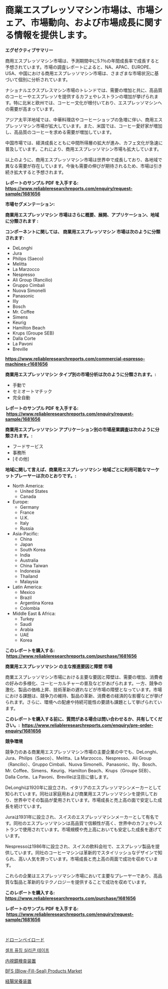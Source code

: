 <p><h1>商業エスプレッソマシン市場は、市場シェア、市場動向、および市場成長に関する情報を提供します。</h1></p><p><strong>エグゼクティブサマリー</strong></p>
<p><p>商用エスプレッソマシン市場は、予測期間中に5.1％の年間成長率で成長すると予想されています。市場の調査レポートによると、NA、APAC、EUROPE、USA、中国における商用エスプレッソマシン市場は、さまざまな市場状況に基づいて個別に分析されています。</p><p>ナショナルエクスプレスマシン市場のトレンドでは、需要の増加と共に、高品質のコーヒーやエスプレッソを提供するカフェやレストランの増加が挙げられます。特に北米と欧州では、コーヒー文化が根付いており、エスプレッソマシンへの需要が高まっています。</p><p>アジア太平洋地域では、中華料理店やコーヒーショップの急増に伴い、商用エスプレッソマシン市場が拡大しています。また、米国では、コーヒー愛好家が増加し、高品質のコーヒーを求める需要が増加しています。</p><p>中国市場では、経済成長とともに中間所得層の拡大が進み、カフェ文化が急速に普及しています。これにより、商用エスプレッソマシン市場も拡大しています。</p><p>以上のように、商用エスプレッソマシン市場は世界中で成長しており、各地域で異なる需要が存在しています。今後も需要の伸びが期待されるため、市場は引き続き拡大すると予想されます。</p></p>
<p><strong>レポートのサンプル PDF を入手する: <a href="https://www.reliableresearchreports.com/enquiry/request-sample/1681656">https://www.reliableresearchreports.com/enquiry/request-sample/1681656</a></strong></p>
<p><strong>市場セグメンテーション:</strong></p>
<p><strong> 商業用エスプレッソマシン 市場はさらに概要、展開、アプリケーション、地域に分類されます :</strong></p>
<p><strong>コンポーネントに関しては、 商業用エスプレッソマシン 市場は次のように分類されます: &nbsp;</strong></p>
<p><ul><li>DeLonghi</li><li>Jura</li><li>Philips (Saeco)</li><li>Melitta</li><li>La Marzocco</li><li>Nespresso</li><li>Ali Group (Rancilio)</li><li>Gruppo Cimbali</li><li>Nuova Simonelli</li><li>Panasonic</li><li>Illy</li><li>Bosch</li><li>Mr. Coffee</li><li>Simens</li><li>Keurig</li><li>Hamilton Beach</li><li>Krups (Groupe SEB)</li><li>Dalla Corte</li><li>La Pavoni</li><li>Breville</li></ul></p>
<p><strong><a href="https://www.reliableresearchreports.com/commercial-espresso-machines-r1681656">https://www.reliableresearchreports.com/commercial-espresso-machines-r1681656</a></strong></p>
<p><strong> 商業用エスプレッソマシン タイプ別の市場分析は次のように分類されます。:</strong></p>
<p><ul><li>手動で</li><li>セミオートマチック</li><li>完全自動</li></ul></p>
<p><strong>レポートのサンプル PDF を入手する: &nbsp;<a href="https://www.reliableresearchreports.com/enquiry/request-sample/1681656">https://www.reliableresearchreports.com/enquiry/request-sample/1681656</a></strong></p>
<p><strong> 商業用エスプレッソマシン アプリケーション別の市場産業調査は次のように分類されます。:</strong></p>
<p><ul><li>フードサービス</li><li>事務所</li><li>[その他]</li></ul></p>
<p><strong>地域に関して言えば、商業用エスプレッソマシン 地域ごとに利用可能なマーケットプレーヤーは次のとおりです。:</strong></p>
<p><ul>
    <li>
        North America:
        <ul>
            <li>United States</li>
            <li>Canada</li>
        </ul>
    </li>
    <li>
        Europe:
        <ul>
            <li>Germany</li>
            <li>France</li>
            <li>U.K.</li>
            <li>Italy</li>
            <li>Russia</li>
        </ul>
    </li>
    <li>
        Asia-Pacific:
        <ul>
            <li>China</li>
            <li>Japan</li>
            <li>South Korea</li>
            <li>India</li>
            <li>Australia</li>
            <li>China Taiwan</li>
            <li>Indonesia</li>
            <li>Thailand</li>
            <li>Malaysia</li>
        </ul>
    </li>
    <li>
        Latin America:
        <ul>
            <li>Mexico</li>
            <li>Brazil</li>
            <li>Argentina Korea</li>
            <li>Colombia</li>
        </ul>
    </li>
    <li>
        Middle East & Africa:
        <ul>
            <li>Turkey</li>
            <li>Saudi</li>
            <li>Arabia</li>
            <li>UAE</li>
            <li>Korea</li>
        </ul>
    </li>
    </ul></p>
<p><strong>このレポートを購入する: &nbsp;<a href="https://www.reliableresearchreports.com/purchase/1681656">https://www.reliableresearchreports.com/purchase/1681656</a></strong></p>
<p><strong>商業用エスプレッソマシン の主な推進要因と障壁 市場</strong></p>
<p><p>商業エスプレッソマシン市場における主要な要因と障壁は、需要の増加、消費者の好みの多様化、コーヒーカルチャーの普及などがあげられます。一方、競争の激化、製品の価格上昇、技術革新の遅れなどが市場の障壁となっています。市場における課題は、競争力の維持、製品の革新、消費者の経済的な影響などが挙げられます。さらに、環境への配慮や持続可能性の要請も課題として挙げられています。</p></p>
<p><strong>このレポートを購入する前に、質問がある場合は問い合わせるか、共有してください。:&nbsp; <a href="https://www.reliableresearchreports.com/enquiry/pre-order-enquiry/1681656">https://www.reliableresearchreports.com/enquiry/pre-order-enquiry/1681656</a></strong></p>
<p><strong>競争環境</strong></p>
<p><p>競争力のある商業用エスプレッソマシン市場の主要企業の中でも、DeLonghi、Jura、Philips（Saeco）、Melitta、La Marzocco、Nespresso、Ali Group（Rancilio）、Gruppo Cimbali、Nuova Simonelli、Panasonic、Illy、Bosch、Mr. Coffee、Simens、Keurig、Hamilton Beach、Krups（Groupe SEB）、Dalla Corte、La Pavoni、Brevilleは注目に値します。</p><p>DeLonghiは1920年に設立され、イタリアのエスプレッソマシンメーカーとして知られています。同社は家庭用および商業用エスプレッソマシンを提供しており、世界中でその製品が愛用されています。市場成長と売上高の面で安定した成長を続けています。</p><p>Juraは1931年に設立され、スイスのエスプレッソマシンメーカーとして有名です。同社のエスプレッソマシンは高品質で信頼性が高く、世界中のカフェやレストランで使用されています。市場規模や売上高においても安定した成長を遂げています。</p><p>Nespressoは1986年に設立され、スイスの飲料会社で、エスプレッソ製品を提供しています。同社のコーヒーマシンは革新的でスタイリッシュなデザインで知られ、高い人気を誇っています。市場成長と売上高の両面で成功を収めています。</p><p>これらの企業はエスプレッソマシン市場において主要なプレーヤーであり、高品質な製品と革新的なテクノロジーを提供することで成功を収めています。</p></p>
<p><strong>このレポートを購入する: &nbsp; <a href="https://www.reliableresearchreports.com/purchase/1681656">https://www.reliableresearchreports.com/purchase/1681656</a></strong></p>
<p><strong>レポートのサンプル PDF を入手する: &nbsp;<a href="https://www.reliableresearchreports.com/enquiry/request-sample/1681656">https://www.reliableresearchreports.com/enquiry/request-sample/1681656</a></strong><strong></strong></p>
<p>&nbsp;</p>
<p><p><a href="https://github.com/Calvi3ynJerde867/Market-Research-Report-List-1/blob/main/966559021160.md">ドローンペイロード</a></p><p><a href="https://github.com/RichardLueilwitz787/Market-Research-Report-List-1/blob/main/965612719719.md">셀프 퓨징 실리콘 테이프</a></p><p><a href="https://medium.com/@jewelmohr96/%E5%86%85%E8%A6%96%E9%8F%A1%E8%A3%85%E7%BD%AE%E3%81%AE%E5%B8%82%E5%A0%B4%E8%AA%BF%E6%9F%BB%E3%83%AC%E3%83%9D%E3%83%BC%E3%83%88-%E3%81%9D%E3%81%AE%E6%AD%B4%E5%8F%B2%E3%81%A82031%E5%B9%B4%E3%81%BE%E3%81%A7%E3%81%AE%E4%BA%88%E6%B8%AC-e08774556bfa">内視鏡検査装置</a></p><p><a href="https://github.com/Sherrillcrooksxa8i18ucf2m/Market-Research-Report-List-2/blob/main/bfs-blow-fill-seal-products-market.md">BFS (Blow-Fill-Seal) Products Market</a></p><p><a href="https://medium.com/@jewelmohr96/%E3%82%A8%E3%83%B3%E3%83%86%E3%83%A9%E3%83%AB%E3%83%95%E3%82%A3%E3%83%BC%E3%83%87%E3%82%A3%E3%83%B3%E3%82%B0%E3%83%87%E3%83%90%E3%82%A4%E3%82%B9%E3%81%AE%E3%82%B7%E3%82%A7%E3%82%A2%E3%81%AE%E9%80%B2%E5%8C%96%E3%81%A8%E5%B8%82%E5%A0%B4%E6%88%90%E9%95%B7%E3%83%88%E3%83%AC%E3%83%B3%E3%83%89-2024%E5%B9%B4-2031%E5%B9%B4-224ab736860a">経腸栄養装置</a></p></p>